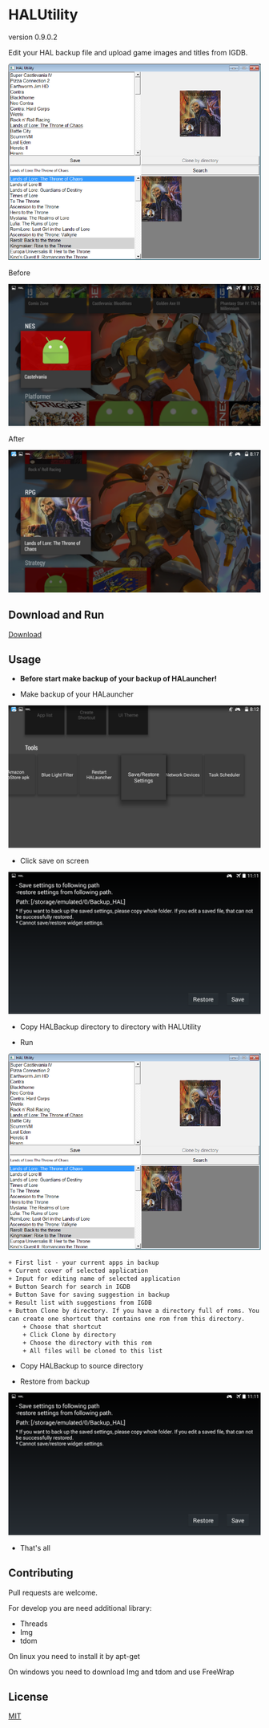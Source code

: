 # HALUtility

version 0.9.0.2

Edit your HAL backup file and upload game images and titles from IGDB.

![img](https://raw.githubusercontent.com/vstebunov/HALUtility/master/imgs/screenshot.png)

Before

![before](https://raw.githubusercontent.com/vstebunov/HALUtility/master/imgs/before.png)

After

![after](https://raw.githubusercontent.com/vstebunov/HALUtility/master/imgs/after.png)

## Download and Run

[Download](https://github.com/vstebunov/HALUtility/releases/download/v.0.1.1/halutility_x64.exe)

## Usage

+ __Before start make backup of your backup of HALauncher!__

+ Make backup of your HALauncher 

![save-restore](https://raw.githubusercontent.com/vstebunov/HALUtility/master/imgs/save-restore.png)

+ Click save on screen

![screen](https://raw.githubusercontent.com/vstebunov/HALUtility/master/imgs/save-restore-screen.png)

+ Copy HALBackup directory to directory with HALUtility

+ Run

![img](https://raw.githubusercontent.com/vstebunov/HALUtility/master/imgs/screenshot.png)

    + First list - your current apps in backup
    + Current cover of selected application
    + Input for editing name of selected application
    + Button Search for search in IGDB 
    + Button Save for saving suggestion in backup
    + Result list with suggestions from IGDB
    + Button Clone by directory. If you have a directory full of roms. You can create one shortcut that contains one rom from this directory.
        + Choose that shortcut
        + Click Clone by directory
        + Choose the directory with this rom
        + All files will be cloned to this list

+ Copy HALBackup to source directory

+ Restore from backup

![screen](https://raw.githubusercontent.com/vstebunov/HALUtility/master/imgs/save-restore-screen.png)

+ That's all

## Contributing

Pull requests are welcome.

For develop you are need additional library:

* Threads
* Img
* tdom

On linux you need to install it by apt-get

On windows you need to download Img and tdom and use FreeWrap

## License

[MIT](https://choosealicense.com/licenses/mit/)
